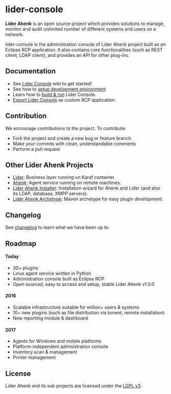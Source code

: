 # lider-console

**Lider Ahenk** is an open source project which provides solutions to manage, monitor and audit unlimited number of different systems and users on a network.

lider-console is the administration console of Lider Ahenk project built as an Eclipse RCP application. It also contains core functionalities (such as REST client, LDAP client), and provides an API for other plug-ins.

## Documentation

* See [Lider Console](https://github.com/Pardus-Kurumsal/lider-console/wiki) wiki to get started!
* See how to [setup development environment](https://github.com/Pardus-Kurumsal/lider-console/wiki/01.-Setup-Development-Environment)
* Learn how to [build & run](https://github.com/Pardus-Kurumsal/lider-console/wiki/02.-Building-&-Running) Lider Console.
* [Export Lider Console](https://github.com/Pardus-Kurumsal/lider-console/wiki/03.-Exporting-Lider-Console) as custom RCP application.

## Contribution

We encourage contributions to the project. To contribute:

* Fork the project and create a new bug or feature branch.
* Make your commits with clean, understandable comments
* Perform a pull request

## Other Lider Ahenk Projects

* [Lider](https://github.com/Pardus-Kurumsal/lider): Business layer running on Karaf container.
* [Ahenk](https://github.com/Pardus-Kurumsal/ahenk): Agent service running on remote machines.
* [Lider Ahenk Installer](https://github.com/Pardus-Kurumsal/lider-ahenk-installer): Installation wizard for Ahenk and Lider (and also its LDAP, database, XMPP servers).
* [Lider Ahenk Archetype](https://github.com/Pardus-Kurumsal/lider-ahenk-archetype): Maven archetype for easy plugin development.

## Changelog

See [changelog](https://github.com/Pardus-Kurumsal/lider/wiki/Changelog) to learn what we have been up to.

## Roadmap

#### Today

* 30+ plugins
* Linux agent service written in Python
* Administration console built as Eclipse RCP
* Open sourced, easy to access and setup, stable Lider Ahenk v1.0.0

#### 2016

* Scalable infrastructure suitable for million+ users & systems
* 10+ new plugins (such as file distribution via torrent, remote installation)
* New reporting module & dashboard

#### 2017

* Agents for Windows and mobile platforms
* Platform-independent administration console
* Inventory scan & management
* Printer management

## License

Lider Ahenk and its sub projects are licensed under the [LGPL v3](https://github.com/Pardus-Kurumsal/lider-console/blob/master/LICENSE).
